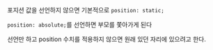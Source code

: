 포지션 값을 선언하지 않으면 기본적으로
`position: static;`

`position: absolute;`를 선언하면 부모를 쫓아가게 된다

선언만 하고 position 수치를 적용하지 않으면 원래 있던 자리에 있으려고 한다.